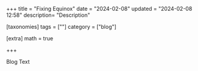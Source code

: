 +++
title = "Fixing Equinox"
date = "2024-02-08"
updated = "2024-02-08 12:58"
description= "Description"

[taxonomies]
tags = [""]
category = ["blog"]

[extra]
math = true

+++

Blog Text
